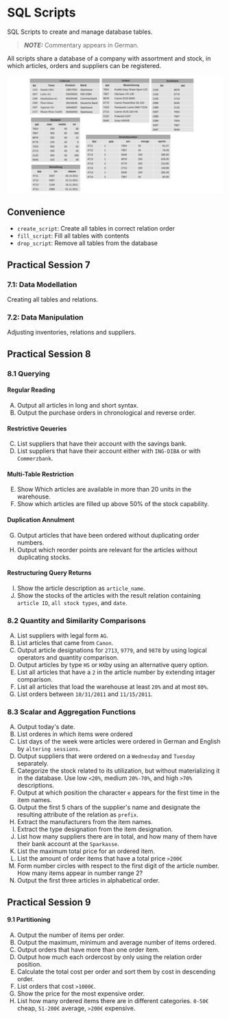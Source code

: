 <style type="text/css">
    ol { list-style-type: upper-alpha; }
</style>

# SQL Scripts

SQL Scripts to create and manage database tables.

> **_NOTE:_** Commentary appears in German.

All scripts share a database of a company with assortment and stock, in which articles, orders and suppliers can be registered.

![SQL Sessions](/img/sql_practicals.png)

## Convenience

- `create_script`: Create all tables in correct relation order
- `fill_script`: Fill all tables with contents
- `drop_script`: Remove all tables from the database

## Practical Session 7

### 7.1: Data Modellation

Creating all tables and relations.

### 7.2: Data Manipulation

Adjusting inventories, relations and suppliers.

## Practical Session 8

### 8.1 Querying

#### Regular Reading

1. Output all articles in long and short syntax.
2. Output the purchase orders in chronological and reverse order.

#### Restrictive Qeueries

3. List suppliers that have their account with the savings bank.
4. List suppliers that have their account either with `ING-DIBA` or with `Commerzbank`.

#### Multi-Table Restriction

5. Show Which articles are available in more than 20 units in the warehouse.
6. Show which articles are filled up above 50% of the stock capability.

#### Duplication Annulment

7. Output articles that have been ordered without duplicating order numbers.
8. Output which reorder points are relevant for the articles without duplicating stocks.

#### Restructuring Query Returns

9. Show the article description as `article_name`.
10. Show the stocks of the articles with the result relation containing `article ID`, `all stock types`, and `date`.

### 8.2 Quantity and Similarity Comparisons

1. List suppliers with legal form `AG`.
2. List articles that came from `Canon`.
3. Output article designations for `2713`, `9779`, and `9878` by using logical operators and quantity comparison.
4. Output articles by type `HS` or `HX`by using an alternative query option.
5. List all articles that have a `2` in the article number by extending intager comparison.
6. List all articles that load the warehouse at least `20%` and at most `80%`.
7. List orders between `10/31/2011` and `11/15/2011`.

### 8.3 Scalar and Aggregation Functions

1. Output today's date.
2. List orderes in which items were ordered
3. List days of the week were articles were ordered in German and English by `altering sessions`.
4. Output suppliers that were ordered on a `Wednesday` and `Tuesday` separately.
5. Categorize the stock related to its utilization, but without materializing it in the database. Use low `<20%`, medium `20%-70%`, and high `>70%` descriptions.
6. Output at which position the character `e` appears for the first time in the item names.
7. Output the first 5 chars of the supplier's name and designate the resulting attribute of the relation as `prefix`.
8. Extract the manufacturers from the item names.
9. Extract the type designation from the item designation.
10. List how many suppliers there are in total, and how many of them have their bank account at the `Sparkasse`.
11. List the maximum total price for an ordered item.
12. List the amount of order items that have a total price `>200€`
13. Form number circles with respect to the first digit of the article number. How many items appear in number range 2?
14. Output the first three articles in alphabetical order.

## Practical Session 9

#### 9.1 Partitioning

1. Output the number of items per order.
2. Output the maximum, minimum and average number of items ordered.
3. Output orders that have more than one order item.
4. Output how much each ordercost by only using the relation order position.
5. Calculate the total cost per order and sort them by cost in descending order.
6. List orders that cost `>1000€`.
7. Show the price for the most expensive order.
8. List how many ordered items there are in different categories. `0-50€` cheap, `51-200€` average, `>200€` expensive.

